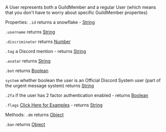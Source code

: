 A User represents both a GuildMember and a regular User
(which means that you don't have to worry about specific GuildMember properties)

Properties:
`.id` returns a snowflake - [String](https://javascript.info/types#string)

`.username` returns [String](https://javascript.info/types#string)

`.discriminator` returns [Number](https://javascript.info/types#number)

`.tag` a Discord mention - returns [String](https://javascript.info/types#string)

`.avatar` returns [String](https://javascript.info/types#string)

`.bot` returns [Boolean](https://javascript.info/types#boolean-logical-type)

`system` whether  boolean the user is an Official Discord System user (part of the urgent message system) returns [String](https://javascript.info/types#string)

`.2fa` if the user has 2 factor authentication enabled - returns [Boolean](https://javascript.info/types#boolean-logical-type)

`.flags` [Click Here for Examples](google.com) - returns [String](https://javascript.info/types#string)


Methods: 
`.dm` returns [Object](https://javascript.info/object)

`.ban` returns [Object](https://javascript.info/object)